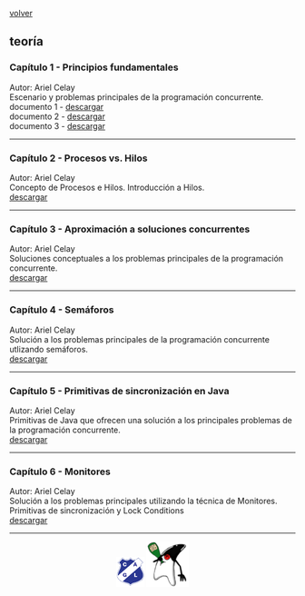 [volver](index.md)<br/>
## teoría

### Capítulo 1 - Principios fundamentales
Autor: Ariel Celay<br/>
Escenario y problemas principales de la programación concurrente.<br/>
<a>documento 1 - </a><a href="teoria/Capitulo-1-PrincipiosFundamentales.pdf" target="_blank">descargar</a><br/>
<a>documento 2 - </a><a href="teoria/Capitulo-1-PrincipiosFundamentales-CondicionesDeBernstein.pdf" target="_blank">descargar</a><br/>
<a>documento 3 - </a><a href="teoria/Capitulo-1-PrincipiosFundamentales-GrafosPrecedencia-CobeginCoend.pdf" target="_blank">descargar</a><br/>

<hr/>

### Capítulo 2 - Procesos vs. Hilos
Autor: Ariel Celay<br/>
Concepto de Procesos e Hilos. Introducción a Hilos.<br/>
<a href="teoria/Capitulo-2-ProcesosVsHilos.pdf" target="_blank">descargar</a>

<hr/>

### Capítulo 3 - Aproximación a soluciones concurrentes
Autor: Ariel Celay<br/>
Soluciones conceptuales a los problemas principales de la programación concurrente.<br/>
<a href="teoria/Capitulo-3-AproximacionASolucionesConcurrentes.pdf" target="_blank">descargar</a>
<hr/>

### Capítulo 4 - Semáforos
Autor: Ariel Celay<br/>
Solución a los problemas principales de la programación concurrente utlizando semáforos.<br/>
<a href="teoria/Capitulo-4-Semaforos.pdf" target="_blank">descargar</a>
<hr/>

### Capítulo 5 - Primitivas de sincronización en Java
Autor: Ariel Celay<br/>
Primitivas de Java que ofrecen una solución a los principales problemas de la programación concurrente.<br/>
<a href="teoria/Capitulo-5-PrimitivasDeSincronizacionEnJava.pdf" target="_blank">descargar</a>
<hr/>

### Capítulo 6 - Monitores
Autor: Ariel Celay<br/>
Solución a los problemas principales utilizando la técnica de Monitores. Primitivas de sincronización y Lock Conditions<br/>
<a href="teoria/Capitulo-6-Monitores.pdf" target="_blank">descargar</a>
<hr/>

<center><img src="imagenes/logo-lamadrid-1.png" />&nbsp;<img src="imagenes/logo-java-duke-chico.png" /></center>
